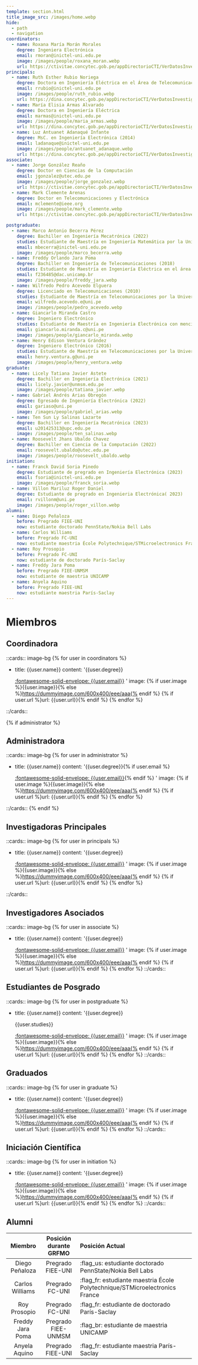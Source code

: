 ```yaml
---
template: section.html
title_image_src: /images/home.webp
hide:
  - path
  - navigation
coordinators:
  - name: Roxana María Morán Morales
    degree: Ingeniera Electrónica
    email: rmoran@inictel-uni.edu.pe
    image: /images/people/roxana_moran.webp
    url: https://ctivitae.concytec.gob.pe/appDirectorioCTI/VerDatosInvestigador.do?id_investigador=272
principals:
  - name: Ruth Esther Rubio Noriega
    degree: Doctora en Ingeniería Eléctrica en el Área de Telecomunicaciones y Telemática
    email: rrubio@inictel-uni.edu.pe
    image: /images/people/ruth_rubio.webp
    url: https://dina.concytec.gob.pe/appDirectorioCTI/VerDatosInvestigador.do?id_investigador=117349
  - name: María Elisia Armas Alvarado
    degree: Doctora en Ingeniería Eléctrica
    email: marmas@inictel-uni.edu.pe
    image: /images/people/maria_armas.webp
    url: https://dina.concytec.gob.pe/appDirectorioCTI/VerDatosInvestigador.do;jsessionid=35152b29a8cef863cc8671d28ab2?id_investigador=47104
  - name: Luz Antuanet Adanaqué Infante
    degree: MsC. en Ingeniería Electrónica (2014)
    email: ladanaque@inictel-uni.edu.pe
    image: /images/people/antuanet_adanaque.webp
    url: https://dina.concytec.gob.pe/appDirectorioCTI/VerDatosInvestigador.do;jsessionid=eb87b9547ff5dec2bcdb04f9b4fe?id_investigador=24693
associate:
  - name: Jorge González Reaño
    degree: Doctor en Ciencias de la Computación
    email: jgonzalez@utec.edu.pe
    image: /images/people/jorge_gonzalez.webp
    url: https://ctivitae.concytec.gob.pe/appDirectorioCTI/VerDatosInvestigador.do?id_investigador=0177054
  - name: Mark Clemente Arenas
    degree: Doctor en Telecomunicaciones y Electrónica
    email: mclemente@ieee.org
    image: /images/people/mark_clemente.webp
    url: https://ctivitae.concytec.gob.pe/appDirectorioCTI/VerDatosInvestigador.do?id_investigador=15313

postgraduate:
  - name: Marco Antonio Becerra Pérez
    degree: Bachiller en Ingeniería Mecatrónica (2022)
    studies: Estudiante de Maestría en Ingeniería Matemática por la Universidad Nacional de Trujillo
    email: mbecerra@inictel-uni.edu.pe
    image: /images/people/marco_becerra.webp
  - name: Freddy Orlando Jara Poma
    degree: Bachiller en Ingeniería de Telecomunicaciones (2018)
    studies: Estudiante de Maestría en Ingeniería Eléctrica en el área de Telecomunicaciones y Telemática - UNICAMP
    email: f236485@dac.unicamp.br
    image: /images/people/freddy_jara.webp
  - name: Wilfredo Pedro Acevedo Elguera
    degree: Licenciado en Telecomunicaciones (2010)
    studies: Estudiante de Maestría en Telecomunicaciones por la Universidad Nacional de Ingeniería
    email: wilfredo.acevedo.e@uni.pe
    image: /images/people/pedro_acevedo.webp
  - name: Giancarlo Miranda Castro
    degree: Ingeniero Electrónico
    studies: Estudiante de Maestría en Ingenieria Electrónica con mención en Telecomunicaciones por la Universidad Nacional de Ingeniería
    email: giancarlo.miranda.c@uni.pe
    image: /images/people/giancarlo_miranda.webp
  - name: Henry Edison Ventura Grández
    degree: Ingeniero Electrónico (2016)
    studies: Estudiante de Maestría en Telecomunicaciones por la Universidad Nacional de Ingeniería
    email: henry.ventura.g@uni.pe
    image: /images/people/henry_ventura.webp
graduate:
  - name: Licely Tatiana Javier Astete
    degree: Bachiller en Ingeniería Electrónica (2021)
    email: licely.javier@unmsm.edu.pe
    image: /images/people/tatiana_javier.webp
  - name: Gabriel Andrés Arias Obregón
    degree: Egresado de Ingeniería Electrónica (2022)
    email: gariaso@uni.pe
    image: /images/people/gabriel_arias.webp
  - name: Ten Sun Ly Salinas Lazarte
    degree: Bachiller en Ingeniería Mecatrónica (2023)
    email: u201425313@upc.edu.pe
    image: /images/people/ten_salinas.webp
  - name: Roosevelt Jhans Ubaldo Chavez
    degree: Bachiller en Ciencia de la Computación (2022)
    email: roosevelt.ubaldo@utec.edu.pe
    image: /images/people/roosevelt_ubaldo.webp
initiation:
  - name: Franck David Soria Pinedo
    degree: Estudiante de pregrado en Ingeniería Electrónica (2023)
    email: fsoria@inictel-uni.edu.pe
    image: /images/people/franck_soria.webp
  - name: Villon Mariluz Roger Daniel
    degree: Estudiante de pregrado en Ingenieria Electrónica( 2023)
    email: rvillonm@uni.pe
    image: /images/people/roger_villon.webp
alumni:
  - name: Diego Peñaloza 
    before: Pregrado FIEE-UNI
    now: estudiante doctorado PennState/Nokia Bell Labs
  - name: Carlos Williams
    before: Pregrado FC-UNI
    now: estudiante maestria École Polytechnique/STMicroelectronics France
  - name: Roy Prosopio
    before: Pregrado FC-UNI
    now: estudiante de doctorado París-Saclay
  - name: Freddy Jara Poma
    before: Pregrado FIEE-UNMSM 
    now: estudiante de maestria UNICAMP 
  - name: Anyela Aquino
    before: Pregrado FIEE-UNI
    now: estudiante maestria París-Saclay
---
```


# Miembros

## Coordinadora

::cards:: image-bg
{% for user in coordinators %}

- title: {{user.name}}
  content: '{{user.degree}}</p><p>
  <a href="mailto:{{user.email}}" class="mailto">:fontawesome-solid-envelope: {{user.email}}</a>
  '
  image: {% if user.image %}{{user.image}}{% else %}https://dummyimage.com/600x400/eee/aaa{% endif %}
  {% if user.url %}url: {{user.url}}{% endif %}
  {% endfor %}

::/cards::

{% if administrator %}
## Administradora

::cards:: image-bg
{% for user in administrator %}

- title: {{user.name}}
  content: '{{user.degree}}{% if user.email %}</p><p>
  <a href="mailto:{{user.email}}" class="mailto">:fontawesome-solid-envelope: {{user.email}}</a>{% endif %}
  '
  image: {% if user.image %}{{user.image}}{% else %}https://dummyimage.com/600x400/eee/aaa{% endif %}
  {% if user.url %}url: {{user.url}}{% endif %}
  {% endfor %}

::/cards::
{% endif %}

## Investigadoras Principales

::cards:: image-bg
{% for user in principals %}

- title: {{user.name}}
  content: '{{user.degree}}</p><p>
  <a href="mailto:{{user.email}}" class="mailto">:fontawesome-solid-envelope: {{user.email}}</a>
  '
  image: {% if user.image %}{{user.image}}{% else %}https://dummyimage.com/600x400/eee/aaa{% endif %}
  {% if user.url %}url: {{user.url}}{% endif %}
  {% endfor %}

::/cards::

## Investigadores Asociados

::cards:: image-bg
{% for user in associate %}

- title: {{user.name}}
  content: '{{user.degree}}</p><p>
  <a href="mailto:{{user.email}}" class="mailto">:fontawesome-solid-envelope: {{user.email}}</a>
  '
  image: {% if user.image %}{{user.image}}{% else %}https://dummyimage.com/600x400/eee/aaa{% endif %}
  {% if user.url %}url: {{user.url}}{% endif %}
  {% endfor %}
  ::/cards::

## Estudiantes de Posgrado

::cards:: image-bg
{% for user in postgraduate %}

- title: {{user.name}}
  content: '{{user.degree}}</p><p class="nt-card-text">{{user.studies}}</p><p>
  <a href="mailto:{{user.email}}" class="mailto">:fontawesome-solid-envelope: {{user.email}}</a>
  '
  image: {% if user.image %}{{user.image}}{% else %}https://dummyimage.com/600x400/eee/aaa{% endif %}
  {% if user.url %}url: {{user.url}}{% endif %}
  {% endfor %}
  ::/cards::

## Graduados

::cards:: image-bg
{% for user in graduate %}

- title: {{user.name}}
  content: '{{user.degree}}</p><p>
  <a href="mailto:{{user.email}}" class="mailto">:fontawesome-solid-envelope: {{user.email}}</a>
  '
  image: {% if user.image %}{{user.image}}{% else %}https://dummyimage.com/600x400/eee/aaa{% endif %}
  {% if user.url %}url: {{user.url}}{% endif %}
  {% endfor %}
  ::/cards::

## Iniciación Científica

::cards:: image-bg
{% for user in initiation %}

- title: {{user.name}}
  content: '{{user.degree}}</p><p>
  <a href="mailto:{{user.email}}" class="mailto">:fontawesome-solid-envelope: {{user.email}}</a>
  '
  image: {% if user.image %}{{user.image}}{% else %}https://dummyimage.com/600x400/eee/aaa{% endif %}
  {% if user.url %}url: {{user.url}}{% endif %}
  {% endfor %}
  ::/cards::

## Alumni

| Miembro      | Posición durante GRFMO | Posición Actual |
| :---: | :---: |  :--- |
| Diego Peñaloza | Pregrado FIEE-UNI | :flag_us: estudiante doctorado PennState/Nokia Bell Labs |
| Carlos Williams | Pregrado FC-UNI | :flag_fr: estudiante maestria École Polytechnique/STMicroelectronics France  |
| Roy Prosopio | Pregrado FC-UNI | :flag_fr: estudiante de doctorado París-Saclay  |
| Freddy Jara Poma | Pregrado FIEE-UNMSM | :flag_br: estudiante de maestria UNICAMP  |
| Anyela Aquino | Pregrado FIEE-UNI | :flag_fr: estudiante maestria París-Saclay  |
